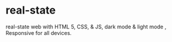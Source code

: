 # real-state
real-state web with HTML 5, CSS, &amp; JS, dark mode &amp; light mode , Responsive for all devices.
